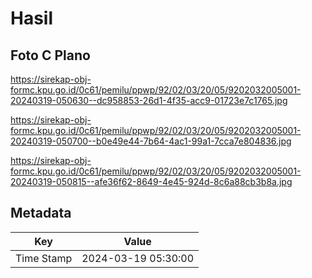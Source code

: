 # Hasil

## Foto C Plano

https://sirekap-obj-formc.kpu.go.id/0c61/pemilu/ppwp/92/02/03/20/05/9202032005001-20240319-050630--dc958853-26d1-4f35-acc9-01723e7c1765.jpg

https://sirekap-obj-formc.kpu.go.id/0c61/pemilu/ppwp/92/02/03/20/05/9202032005001-20240319-050700--b0e49e44-7b64-4ac1-99a1-7cca7e804836.jpg

https://sirekap-obj-formc.kpu.go.id/0c61/pemilu/ppwp/92/02/03/20/05/9202032005001-20240319-050815--afe36f62-8649-4e45-924d-8c6a88cb3b8a.jpg


## Metadata

| Key        | Value               |
| ---------- | ------------------- |
| Time Stamp | 2024-03-19 05:30:00 |



